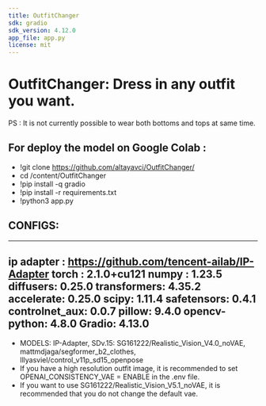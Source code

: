 ```yaml
---
title: OutfitChanger
sdk: gradio
sdk_version: 4.12.0
app_file: app.py
license: mit
---
```

# OutfitChanger: Dress in any outfit you want. 
PS : It is not currently possible to wear both bottoms and tops at same time.
## For deploy the model on Google Colab : 
  - !git clone https://github.com/altayavci/OutfitChanger/
  - cd /content/OutfitChanger
  - !pip install -q gradio
  - !pip install -r requirements.txt
  - !python3 app.py
 
## CONFIGS:
---
ip adapter : https://github.com/tencent-ailab/IP-Adapter
torch : 2.1.0+cu121
numpy : 1.23.5
diffusers: 0.25.0
transformers: 4.35.2
accelerate: 0.25.0
scipy: 1.11.4
safetensors: 0.4.1
controlnet_aux: 0.0.7
pillow: 9.4.0
opencv-python: 4.8.0
Gradio: 4.13.0
---

- MODELS: IP-Adapter, SDv.15: SG161222/Realistic_Vision_V4.0_noVAE, mattmdjaga/segformer_b2_clothes, lllyasviel/control_v11p_sd15_openpose
- If you have a high resolution outfit image, it is recommended to set OPENAI_CONSISTENCY_VAE = ENABLE in the .env file.
- If you want to use SG161222/Realistic_Vision_V5.1_noVAE, it is recommended that you do not change the default vae.
  
